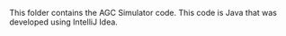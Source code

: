 This folder contains the AGC Simulator code.  This code is Java that was developed using IntelliJ Idea.
